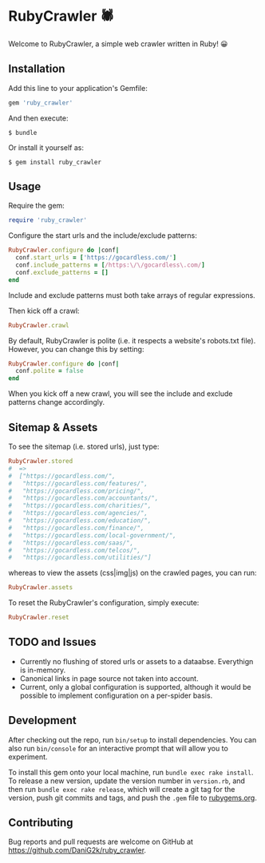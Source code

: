 # RubyCrawler 🕷

Welcome to RubyCrawler, a simple web crawler written in Ruby! 😀

## Installation

Add this line to your application's Gemfile:

```ruby
gem 'ruby_crawler'
```

And then execute:

    $ bundle

Or install it yourself as:

    $ gem install ruby_crawler

## Usage

Require the gem:

```ruby
require 'ruby_crawler'
```

Configure the start urls and the include/exclude patterns:

```ruby
RubyCrawler.configure do |conf|
  conf.start_urls = ['https://gocardless.com/']
  conf.include_patterns = [/https:\/\/gocardless\.com/]
  conf.exclude_patterns = []
end
```

Include and exclude patterns must both take arrays of regular expressions.

Then kick off a crawl:

```ruby
RubyCrawler.crawl
```

By default, RubyCrawler is polite (i.e. it respects a website's robots.txt file). However, you can change this by setting:

```ruby
RubyCrawler.configure do |conf|
  conf.polite = false
end
```

When you kick off a new crawl, you will see the include and exclude patterns change accordingly.

## Sitemap & Assets

To see the sitemap (i.e. stored urls), just type:

```ruby
RubyCrawler.stored
#  =>
#  ["https://gocardless.com/",
#   "https://gocardless.com/features/",
#   "https://gocardless.com/pricing/",
#   "https://gocardless.com/accountants/",
#   "https://gocardless.com/charities/",
#   "https://gocardless.com/agencies/",
#   "https://gocardless.com/education/",
#   "https://gocardless.com/finance/",
#   "https://gocardless.com/local-government/",
#   "https://gocardless.com/saas/",
#   "https://gocardless.com/telcos/",
#   "https://gocardless.com/utilities/"]
```

whereas to view the assets (css|img|js) on the crawled pages, you can run:

```ruby
RubyCrawler.assets
```

To reset the RubyCrawler's configuration, simply execute:

```ruby
RubyCrawler.reset
```

## TODO and Issues

* Currently no flushing of stored urls or assets to a dataabse. Everythign is in-memory.
* Canonical links in page source not taken into account.
* Current, only a global configuration is supported, although it would be possible to implement configuration on a per-spider basis.

## Development

After checking out the repo, run `bin/setup` to install dependencies. You can also run `bin/console` for an interactive prompt that will allow you to experiment.

To install this gem onto your local machine, run `bundle exec rake install`. To release a new version, update the version number in `version.rb`, and then run `bundle exec rake release`, which will create a git tag for the version, push git commits and tags, and push the `.gem` file to [rubygems.org](https://rubygems.org).

## Contributing

Bug reports and pull requests are welcome on GitHub at https://github.com/DaniG2k/ruby_crawler.
